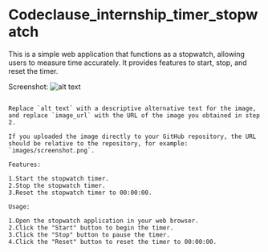 # Codeclause_internship_timer_stopwatch
This is a simple web application that functions as a stopwatch, allowing users to measure time accurately. It provides features to start, stop, and reset the timer.

Screenshot:
![alt text](image_url)
```

Replace `alt text` with a descriptive alternative text for the image, and replace `image_url` with the URL of the image you obtained in step 2.

If you uploaded the image directly to your GitHub repository, the URL should be relative to the repository, for example: `images/screenshot.png`.

Features:

1.Start the stopwatch timer.
2.Stop the stopwatch timer.
3.Reset the stopwatch timer to 00:00:00.

Usage:

1.Open the stopwatch application in your web browser.
2.Click the "Start" button to begin the timer.
3.Click the "Stop" button to pause the timer.
4.Click the "Reset" button to reset the timer to 00:00:00.
